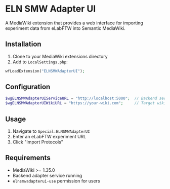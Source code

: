 # ELN SMW Adapter UI

A MediaWiki extension that provides a web interface for importing experiment data from eLabFTW into Semantic MediaWiki.

## Installation

1. Clone to your MediaWiki extensions directory
2. Add to `LocalSettings.php`:

```php
wfLoadExtension("ELNSMWAdapterUI");
```

## Configuration

```php
$wgELNSMWAdapterUIServiceURL = "http://localhost:5000";  // Backend service URL
$wgELNSMWAdapterUIWikiURL = "https://your-wiki.com";     // Target wiki URL
```

## Usage

1. Navigate to `Special:ELNSMWAdapterUI`
2. Enter an eLabFTW experiment URL
3. Click "Import Protocols"

## Requirements

- MediaWiki >= 1.35.0
- Backend adapter service running
- `elnsmwadapterui-use` permission for users
